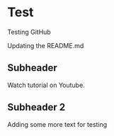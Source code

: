# Test

Testing GitHub

Updating the README.md

## Subheader

Watch tutorial on Youtube.

## Subheader 2 

Adding some more text for testing